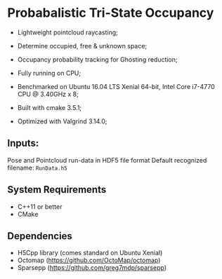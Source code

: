 # Probabalistic Tri-State Occupancy
- Lightweight pointcloud raycasting;
- Determine occupied, free & unknown space;
- Occupancy probability tracking for Ghosting reduction;
- Fully running on CPU;
- Benchmarked on Ubuntu 16.04 LTS Xenial 64-bit, Intel Core i7-4770 CPU @ 3.40GHz x 8;

- Built with cmake 3.5.1;
- Optimized with Valgrind 3.14.0;

## Inputs:
Pose and Pointcloud run-data in HDF5 file format
Default recognized filename:
`RunData.h5`

## System Requirements
- C++11 or better
- CMake

## Dependencies
- H5Cpp library (comes standard on Ubuntu Xenial)
- Octomap (https://github.com/OctoMap/octomap)
- Sparsepp (https://github.com/greg7mdp/sparsepp)
